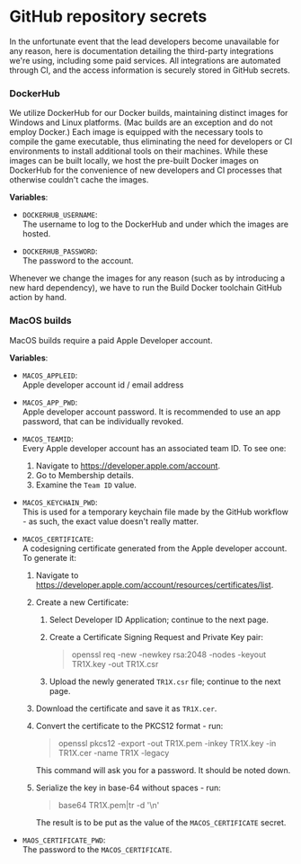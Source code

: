 # GitHub repository secrets

In the unfortunate event that the lead developers become unavailable for any
reason, here is documentation detailing the third-party integrations we're
using, including some paid services. All integrations are automated through CI,
and the access information is securely stored in GitHub secrets.

### DockerHub

We utilize DockerHub for our Docker builds, maintaining distinct images for
Windows and Linux platforms. (Mac builds are an exception and do not employ
Docker.) Each image is equipped with the necessary tools to compile the game
executable, thus eliminating the need for developers or CI environments to
install additional tools on their machines. While these images can be built
locally, we host the pre-built Docker images on DockerHub for the convenience
of new developers and CI processes that otherwise couldn't cache the images.

**Variables**:

- `DOCKERHUB_USERNAME`:  
    The username to log to the DockerHub and under which the images are hosted.

- `DOCKERHUB_PASSWORD`:  
    The password to the account.

Whenever we change the images for any reason (such as by introducing a new hard
dependency), we have to run the Build Docker toolchain GitHub action by hand.

### MacOS builds

MacOS builds require a paid Apple Developer account.

**Variables**:

- `MACOS_APPLEID`:  
    Apple developer account id / email address

- `MACOS_APP_PWD`:  
    Apple developer account password. It is recommended to use an app password,
    that can be individually revoked.

- `MACOS_TEAMID`:  
    Every Apple developer account has an associated team ID. To see one:
    1. Navigate to https://developer.apple.com/account.
    2. Go to Membership details.
    3. Examine the `Team ID` value.

- `MACOS_KEYCHAIN_PWD`:  
    This is used for a temporary keychain file made by the GitHub workflow - as
    such, the exact value doesn't really matter.

- `MACOS_CERTIFICATE`:  
    A codesigning certificate generated from the Apple developer account. To generate it:

    1. Navigate to https://developer.apple.com/account/resources/certificates/list.

    2. Create a new Certificate:

       1. Select Developer ID Application; continue to the next page.

       2. Create a Certificate Signing Request and Private Key pair:

           > openssl req -new -newkey rsa:2048 -nodes -keyout TR1X.key -out TR1X.csr

       3. Upload the newly generated `TR1X.csr` file; continue to the next page.

    3. Download the certificate and save it as `TR1X.cer`.

    4. Convert the certificate to the PKCS12 format - run:

       > openssl pkcs12 -export -out TR1X.pem -inkey TR1X.key -in TR1X.cer -name TR1X -legacy

       This command will ask you for a password. It should be noted down.

    5. Serialize the key in base-64 without spaces - run:

       > base64 TR1X.pem|tr -d '\n'

       The result is to be put as the value of the `MACOS_CERTIFICATE` secret.

- `MAOS_CERTIFICATE_PWD`:  
    The password to the `MACOS_CERTIFICATE`.
